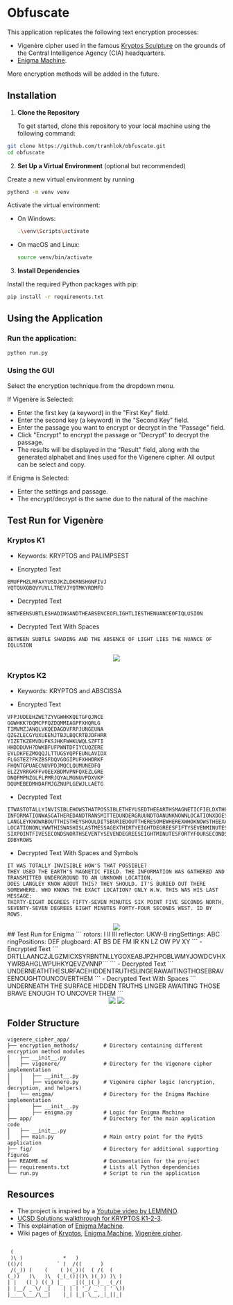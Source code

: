 # Obfuscate

This application replicates the following text encryption processes:
- Vigenère cipher used in the famous [Kryptos Sculpture](https://mathweb.ucsd.edu/~crypto/Projects/KarlWang/index.html) on the grounds of the Central Intelligence Agency (CIA) headquarters. 
- [Enigma Machine](https://en.wikipedia.org/wiki/Enigma_machine).

More encryption methods will be added in the future.

## Installation

1. **Clone the Repository**

   To get started, clone this repository to your local machine using the following command:

```bash
git clone https://github.com/tranhlok/obfuscate.git
cd obfuscate
```
2. **Set Up a Virtual Environment** (optional but recommended)

Create a new virtual environment by running

```bash
python3 -m venv venv
```

Activate the virtual environment:
- On Windows:
  ```bash
  .\venv\Scripts\activate
  ```
- On macOS and Linux:
  ```bash
  source venv/bin/activate
  ```


3. **Install Dependencies**

Install the required Python packages with pip:

```bash
pip install -r requirements.txt
```

## Using the Application
### Run the application:
```bash
python run.py
```
### Using the GUI
Select the encryption technique from the dropdown menu. 

If Vigenère is Selected:

- Enter the first key (a keyword) in the "First Key" field.
- Enter the second key (a keyword) in the "Second Key" field.
- Enter the passage you want to encrypt or decrypt in the "Passage" field.
- Click "Encrypt" to encrypt the passage or "Decrypt" to decrypt the passage.
- The results will be displayed in the "Result" field, along with the generated alphabet and lines used for the Vigenere cipher. All output can be select and copy.

If Enigma is Selected:
- Enter the settings and passage.
- The encrypt/decrypt is the same due to the natural of the machine
## Test Run for Vigenère

### Kryptos K1
- Keywords: KRYPTOS and PALIMPSEST

- Encrypted Text
```
EMUFPHZLRFAXYUSDJKZLDKRNSHGNFIVJ
YQTQUXQBQVYUVLLTREVJYQTMKYRDMFD
```

- Decrypted Text
```
BETWEENSUBTLESHADINGANDTHEABSENCEOFLIGHTLIESTHENUANCEOFIQLUSION
```
- Decrypted Text  With Spaces
```
BETWEEN SUBTLE SHADING AND THE ABSENCE OF LIGHT LIES THE NUANCE OF IQLUSION
```

<div align="center">
	<img src="fig/k1.png">
</div>

### Kryptos K2
- Keywords: KRYPTOS and ABSCISSA

- Encrypted Text
```
VFPJUDEEHZWETZYVGWHKKQETGFQJNCE
GGWHKK?DQMCPFQZDQMMIAGPFXHQRLG
TIMVMZJANQLVKQEDAGDVFRPJUNGEUNA
QZGZLECGYUXUEENJTBJLBQCRTBJDFHRR
YIZETKZEMVDUFKSJHKFWHKUWQLSZFTI
HHDDDUVH?DWKBFUFPWNTDFIYCUQZERE
EVLDKFEZMOQQJLTTUGSYQPFEUNLAVIDX
FLGGTEZ?FKZBSFDQVGOGIPUFXHHDRKF
FHQNTGPUAECNUVPDJMQCLQUMUNEDFQ
ELZZVRRGKFFVOEEXBDMVPNFQXEZLGRE
DNQFMPNZGLFLPMRJQYALMGNUVPDXVKP
DQUMEBEDMHDAFMJGZNUPLGEWJLLAETG
```

- Decrypted Text
```
ITWASTOTALLYINVISIBLEHOWSTHATPOSSIBLETHEYUSEDTHEEARTHSMAGNETICFIELDXTHE 
INFORMATIONWASGATHEREDANDTRANSMITTEDUNDERGRUUNDTOANUNKNOWNLOCATIONXDOES
LANGLEYKNOWABOUTTHISTHEYSHOULDITSBURIEDOUTTHERESOMEWHEREXWHOKNOWSTHEEXACT
LOCATIONONLYWWTHISWASHISLASTMESSAGEXTHIRTYEIGHTDEGREESFIFTYSEVENMINUTES
SIXPOINTFIVESECONDSNORTHSEVENTYSEVENDEGREESEIGHTMINUTESFORTYFOURSECONDSWEST
IDBYROWS
```
- Decrypted Text  With Spaces and Symbols
```
IT WAS TOTALLY INVISIBLE HOW'S THAT POSSIBLE?
THEY USED THE EARTH'S MAGNETIC FIELD. THE INFORMATION WAS GATHERED AND TRANSMITTED UNDERGROUND TO AN UNKNOWN LOCATION.
DOES LANGLEY KNOW ABOUT THIS? THEY SHOULD. IT'S BURIED OUT THERE SOMEWHERE. WHO KNOWS THE EXACT LOCATION? ONLY W.W. THIS WAS HIS LAST MESSAGE:
THIRTY-EIGHT DEGREES FIFTY-SEVEN MINUTES SIX POINT FIVE SECONDS NORTH, SEVENTY-SEVEN DEGREES EIGHT MINUTES FORTY-FOUR SECONDS WEST. ID BY ROWS.
```

<div align="center">
	<img src="fig/k2.png">
</div>
## Test Run for Enigma
```
rotors: I II III
reflector: UKW-B
ringSettings: ABC
ringPositions: DEF 
plugboard: AT BS DE FM IR KN LZ OW PV XY
```
- Encrypted Text
```
DRTLLAANCZJLGZMICXSYRBNTNLLYGOXEABJPZHPOBLWMYJOWDCVHXYWRBAHGLWPUHKYQEVZVNNP```
```
- Decrypted Text
```
UNDERNEATHTHESURFACEHIDDENTRUTHSLINGERAWAITINGTHOSEBRAVEENOUGHTOUNCOVERTHEM
```
- Decrypted Text  With Spaces
```
UNDERNEATH THE SURFACE HIDDEN TRUTHS LINGER AWAITING THOSE BRAVE ENOUGH TO UNCOVER THEM
```
<div align="center">
	<img src="fig/e1.png">
  <img src="fig/e2.png">

</div>


## Folder Structure
```
vigenere_cipher_app/
├── encryption_methods/        # Directory containing different encryption method modules
│   ├── __init__.py           
│   ├── vigenere/              # Directory for the Vigenere cipher implementation
│   │   ├── __init__.py        
│   │   ├── vigenere.py        # Vigenere cipher logic (encryption, decryption, and helpers)
│   └── enigma/                # Directory for the Enigma Machine implementation
│       ├── __init__.py       
│       ├── enigma.py          # Logic for Enigma Machine
├── app/                       # Directory for the main application code
│   ├── __init__.py            
│   ├── main.py                # Main entry point for the PyQt5 application
├── fig/                       # Directory for additional supporting figures            
├── README.md                  # Documentation for the project
├── requirements.txt           # Lists all Python dependencies
└── run.py                     # Script to run the application
```
## Resources
- The project is inspired by a [Youtube video by LEMMiNO](https://youtu.be/jVpsLMCIB0Y?si=ZF-hhTSyXFATFKFZ).
- [UCSD Solutions walkthrough for KRYPTOS K1-2-3](https://mathweb.ucsd.edu/~crypto/Projects/KarlWang/index2.html).
- This explaination of [Enigma Machine](https://www.101computing.net/enigma-encoder/).
- Wiki pages of [Kryptos](https://en.wikipedia.org/wiki/Kryptos), [Enigma Machine](https://en.wikipedia.org/wiki/Enigma_machine), [Vigenère cipher](https://en.wikipedia.org/wiki/Vigen%C3%A8re_cipher).

```

 (                                     
 )\ )             *   )                
(()/(           ` )  /((      )        
 /(_)) (    (    ( )(_))(  ( /(  (     
(_))   )\   )\  (_(_()|()\ )(_)) )\ )  
| |   ((_) ((_) |_   _|((_|(_)_ _(_/(  
| |__/ _ \/ _|    | | | '_/ _` | ' \)) 
|____\___/\__|    |_| |_| \__,_|_||_|  
                                       
                                                                                                                                                         
```